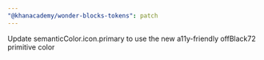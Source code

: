 ```yaml
---
"@khanacademy/wonder-blocks-tokens": patch
---
```


Update semanticColor.icon.primary to use the new a11y-friendly offBlack72 primitive color
